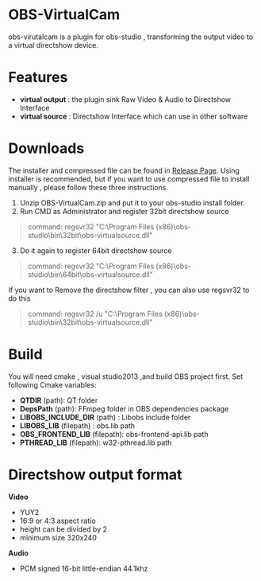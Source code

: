 # OBS-VirtualCam
obs-virutalcam is a plugin for obs-studio , transforming the output video to a virtual directshow device.
# Features
* **virtual output** : the plugin sink Raw Video & Audio to Directshow Interface
* **virtual source** : Directshow Interface which can use in other software
# Downloads
The installer and compressed file can be found in [Release Page](https://github.com/CatxFish/obs-virtual-cam/releases). Using installer is recommended, but if you want to use compressed file to install manually , please follow these three instructions.

1. Unzip OBS-VirtualCam.zip and put it to your obs-studio install folder.
2. Run CMD as Administrator and register 32bit directshow source
> command: regsvr32 "C:\Program Files (x86)\obs-studio\bin\32bit\obs-virtualsource.dll"
3. Do it again to register 64bit directshow source
> command: regsvr32 "C:\Program Files (x86)\obs-studio\bin\64bit\obs-virtualsource.dll"

If you want to Remove the directshow filter , you can also use regsvr32 to do this
> command: regsvr32 /u "C:\Program Files (x86)\obs-studio\bin\32bit\obs-virtualsource.dll"
# Build
You will need cmake , visual studio2013 ,and build OBS project first. 
Set following Cmake variables:
- **QTDIR** (path): QT folder
- **DepsPath** (path): FFmpeg folder in OBS dependencies package
- **LIBOBS_INCLUDE_DIR** (path) : Libobs  include folder
- **LIBOBS_LIB** (filepath) : obs.lib path
- **OBS_FRONTEND_LIB** (filepath): obs-frontend-api.lib path
- **PTHREAD_LIB** (filepath): w32-pthread.lib path
# Directshow output format
**Video** 
- YUY2
- 16:9 or 4:3 aspect ratio
- height can be divided by 2
- minimum size 320x240

**Audio**
- PCM signed 16-bit little-endian 44.1khz
